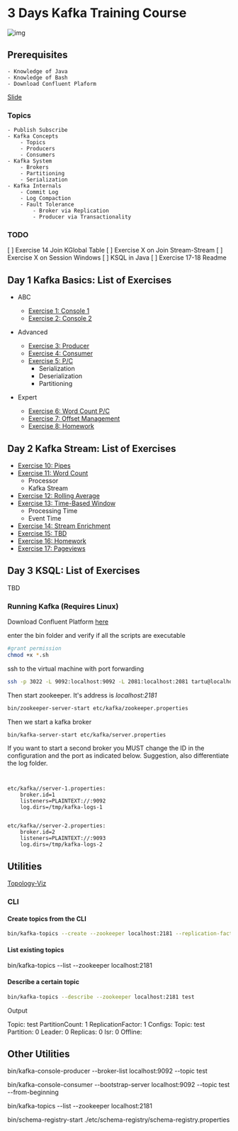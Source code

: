 # 3 Days Kafka Training Course

![img](qrcode.png)
## Prerequisites
    
    - Knowledge of Java
    - Knowledge of Bash
    - Download Confluent Plaform

[Slide](./kafka.pdf)


### Topics

    - Publish Subscribe
    - Kafka Concepts
        - Topics
        - Producers
        - Consumers
    - Kafka System
        - Brokers
        - Partitioning
        - Serialization
    - Kafka Internals
        - Commit Log
        - Log Compaction
        - Fault Tolerance
            - Broker via Replication
            - Producer via Transactionality
            
            
### TODO

[ ] Exercise 14 Join KGlobal Table
[ ] Exercise X on Join Stream-Stream
[ ] Exercise X on Session Windows
[ ] KSQL in Java
[ ] Exercise 17-18 Readme


## Day 1 Kafka Basics: List of Exercises

- ABC
    - [Exercise 1: Console 1](src/main/java/kafka/abc/exercise1/exercise1.md)
    - [Exercise 2: Console 2](src/main/java/kafka/abasics/exercise1/exercise2.md)

- Advanced
    - [Exercise 3: Producer ](src/main/java/kafka/advanced/exercise3/Readme.md)
    - [Exercise 4: Consumer](src/main/java/kafka/advanced/exercise4/Readme.md)
    - [Exercise 5: P/C](src/main/java/kafka/advanced/exercise5/Readme.md)
        - Serialization
        - Deserialization
        - Partitioning

- Expert
    - [Exercise 6: Word Count P/C](src/main/java/kafka/expert/exercise6/Readme.md)
    - [Exercise 7: Offset Management](src/main/java/kafka/experter/exercise9/Readme.md)
    - [Exercise 8: Homework](src/main/java/kafka/expert/exercise7/Readme.md)

## Day 2 Kafka Stream: List of Exercises

 - [Exercise 10: Pipes](src/main/java/kstreams/exercise10/Readme.md)
 - [Exercise 11: Word Count](src/main/java/kstreams/exercise11/Readme.md)
    - Processor
    - Kafka Stream
 - [Exercise 12: Rolling Average](src/main/java/kstreams/exercise12/Readme.md)
 - [Exercise 13: Time-Based Window](src/main/java/kstreams/exercise13/Readme.md)
    - Processing Time
    - Event Time
 - [Exercise 14: Stream Enrichment](src/main/java/kstreams/exercise14/Readme.md)
 - [Exercise 15: TBD](src/main/java/kstreams/exercise15/Readme.md)
 - [Exercise 16: Homework](src/main/java/kstreams/exercise16/Readme.md)
 - [Exercise 17: Pageviews](src/main/java/kstreams/exercise17/Readme.md)

## Day 3 KSQL: List of Exercises

TBD

###  Running Kafka (Requires Linux)

Download Confluent Platform [here](https://www.confluent.io/download/)

enter the bin folder and verify if all the scripts are executable

```bash
#grant permission
chmod +x *.sh
```

ssh to the virtual machine with port forwarding

```bash
ssh -p 3022 -L 9092:localhost:9092 -L 2081:localhost:2081 tartu@localhost
```


Then start zookeeper. It's address is *localhost:2181*
```bash
bin/zookeeper-server-start etc/kafka/zookeeper.properties
```


Then we start a kafka broker

```bash
bin/kafka-server-start etc/kafka/server.properties

```

If you want to start a second broker you MUST change the ID in the configuration and the port
as indicated below. Suggestion, also differentiate the log folder.
```lombok.config


etc/kafka//server-1.properties:
    broker.id=1
    listeners=PLAINTEXT://:9092
    log.dirs=/tmp/kafka-logs-1
    

etc/kafka//server-2.properties:
    broker.id=2
    listeners=PLAINTEXT://:9093
    log.dirs=/tmp/kafka-logs-2
```

## Utilities

[Topology-Viz](https://zz85.github.io/kafka-streams-viz/)



### CLI 

#### Create topics from the CLI

```bash
bin/kafka-topics --create --zookeeper localhost:2181 --replication-factor X --partitions Y --topic <name>
```

#### List existing topics 
bin/kafka-topics --list --zookeeper localhost:2181 

#### Describe a certain topic

```bash
bin/kafka-topics --describe --zookeeper localhost:2181 test
```
Output 

Topic: test	PartitionCount: 1	ReplicationFactor: 1	Configs:
Topic: test	Partition: 0	Leader: 0	Replicas: 0	Isr: 0	Offline:


## Other Utilities

bin/kafka-console-producer --broker-list localhost:9092 --topic test

bin/kafka-console-consumer --bootstrap-server localhost:9092 --topic test --from-beginning

bin/kafka-topics --list --zookeeper localhost:2181

bin/schema-registry-start ./etc/schema-registry/schema-registry.properties

